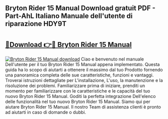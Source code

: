 ## Bryton Rider 15 Manual Download gratuit PDF - Part-AhL Italiano Manuale dell'utente di riparazione HDY9T

# <h2><a href="http://dfabil.blite.top/?on=Bryton+Rider+15+Manual">🔗Download 👉🔴 Bryton Rider 15 Manual</a></h2>

[![Bryton Rider 15 Manual download](https://i.imgur.com/lujVjoI.png)](http://dfabil.blite.top/?on=Bryton+Rider+15+Manual)
Ciao e benvenuto nel manuale Dell'utente per il tuo Bryton Rider 15 Manual appena implementato. Questa guida ha lo scopo di aiutarti a ottenere il massimo dal tuo Prodotto fornendo una panoramica completa delle sue caratteristiche, funzioni e vantaggi. Troverai istruzioni dettagliate per L'installazione, L'uso, la manutenzione e la risoluzione dei problemi. Familiarizzare prima di iniziare, prenditi un momento per familiarizzare con le caratteristiche e le capacità del tuo nuovo Bryton Rider 15 Manual. Goditi la perfetta integrazione Dell'elenco delle funzionalità nel tuo nuovo Bryton Rider 15 Manual. Siamo qui per aiutare Bryton Rider 15 Manual. Il nostro Team di assistenza clienti è pronto ad aiutarti in caso di domande o dubbi.
